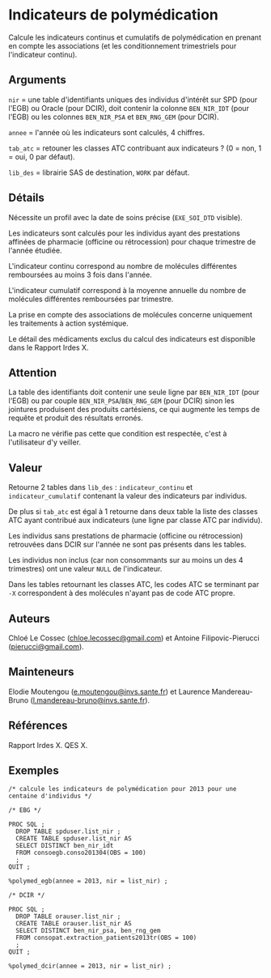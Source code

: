 # Indicateurs de polymédication

Calcule les indicateurs continus et cumulatifs de polymédication en prenant en compte les associations (et les conditionnement trimestriels pour l'indicateur continu).

## Arguments

`nir` = une table d'identifiants uniques des individus d'intérêt sur SPD (pour l'EGB) ou Oracle (pour DCIR), doit contenir la colonne `BEN_NIR_IDT` (pour l'EGB) ou les colonnes `BEN_NIR_PSA` et `BEN_RNG_GEM` (pour DCIR).

`annee` = l'année où les indicateurs sont calculés, 4 chiffres.

`tab_atc` = retouner les classes ATC contribuant aux indicateurs ? (0 = non, 1 = oui, 0 par défaut).

`lib_des` = librairie SAS de destination, `WORK` par défaut.

## Détails

Nécessite un profil avec la date de soins précise (`EXE_SOI_DTD` visible).

Les indicateurs sont calculés pour les individus ayant des prestations affinées de pharmacie (officine ou rétrocession) pour chaque trimestre de l'année étudiée.

L'indicateur continu correspond au nombre de molécules différentes remboursées au moins 3 fois dans l'année.

L'indicateur cumulatif correspond à la moyenne annuelle du nombre de molécules différentes remboursées par trimestre.

La prise en compte des associations de molécules concerne uniquement les traitements à action systémique.

Le détail des médicaments exclus du calcul des indicateurs est disponible dans le Rapport Irdes X.


## Attention

La table des identifiants doit contenir une seule ligne par `BEN_NIR_IDT` (pour l'EGB) ou par couple `BEN_NIR_PSA`/`BEN_RNG_GEM` (pour DCIR) sinon les jointures produisent des produits cartésiens, ce qui augmente les temps de requête et produit des résultats erronés.

La macro ne vérifie pas cette que condition est respectée, c'est à l'utilisateur d'y veiller.

## Valeur

Retourne 2 tables dans `lib_des` : `indicateur_continu` et `indicateur_cumulatif` contenant la valeur des indicateurs par individus.

De plus si `tab_atc` est égal à 1 retourne dans deux table la liste des classes ATC ayant contribué aux indicateurs (une ligne par classe ATC par individu).

Les individus sans prestations de pharmacie (officine ou rétrocession) retrouvées dans DCIR sur l'année ne sont pas présents dans les tables.

Les individus non inclus (car non consommants sur au moins un des 4 trimestres) ont une valeur `NULL` de l'indicateur.

Dans les tables retournant les classes ATC, les codes ATC se terminant par `-X` correspondent à des molécules n'ayant pas de code ATC propre.

## Auteurs

Chloé Le Cossec (chloe.lecossec@gmail.com) et Antoine Filipovic-Pierucci (pierucci@gmail.com).

## Mainteneurs

Elodie Moutengou (e.moutengou@invs.sante.fr) et Laurence Mandereau-Bruno (l.mandereau-bruno@invs.sante.fr).

## Références
Rapport Irdes X. QES X.

## Exemples

```
/* calcule les indicateurs de polymédication pour 2013 pour une centaine d'individus */

/* EBG */

PROC SQL ;
  DROP TABLE spduser.list_nir ;
  CREATE TABLE spduser.list_nir AS
  SELECT DISTINCT ben_nir_idt
  FROM consoegb.conso201304(OBS = 100)
  ;
QUIT ;

%polymed_egb(annee = 2013, nir = list_nir) ;

/* DCIR */

PROC SQL ;
  DROP TABLE orauser.list_nir ;
  CREATE TABLE orauser.list_nir AS
  SELECT DISTINCT ben_nir_psa, ben_rng_gem
  FROM consopat.extraction_patients2013tr(OBS = 100)
  ;
QUIT ;

%polymed_dcir(annee = 2013, nir = list_nir) ;
```
